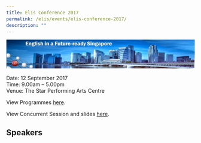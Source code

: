 ```yaml
---
title: Elis Conference 2017
permalink: /elis/events/elis-conference-2017/
description: ""
---
```

![](/images/narrow_skyline.jpg)

Date: 12 September 2017  
Time: 9.00am – 5.00pm  
Venue: The Star Performing Arts Centre

View Programmes [here](/elis/events/elis-conference-2017/elis-conference-2017-programmes).

View Concurrent Session and slides [here](/elis/events/elis-conference-2017/elis-conference-2017-concurrent-sessions).

## Speakers

